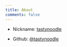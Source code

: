 ```yaml
---
title: About
comments: false
---
```

- <i class="fa fa-user" aria-hidden="true"></i> Nickname: [tastynoodle](http://shengpei.me)

- <i class="fa fa-github" aria-hidden="true"></i> Github: [@tastynoodle](https://github.com/tastynoodle)

